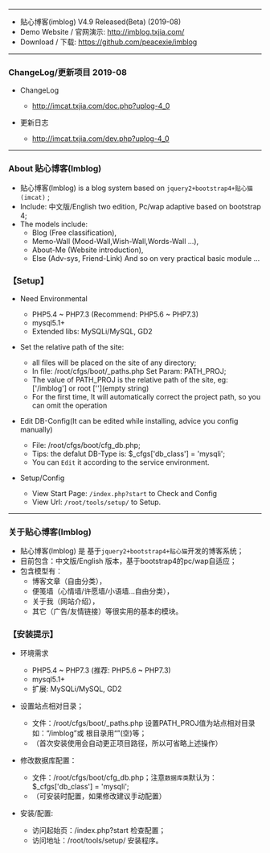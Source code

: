 

--- --- --- --- --- --- --- --- --- 

* 贴心博客(imblog) V4.9 Released(Beta) (2019-08)
* Demo Website / 官网演示: http://imblog.txjia.com/
* Download / 下载: https://github.com/peacexie/imblog

--- --- --- --- --- --- --- --- --- 

### ChangeLog/更新项目 2019-08

* ChangeLog
  - http://imcat.txjia.com/doc.php?uplog-4_0

* 更新日志
  - http://imcat.txjia.com/dev.php?uplog-4_0

--- --- --- --- --- --- --- --- --- 


### About 贴心博客(Imblog)

* 贴心博客(Imblog) is a blog system based on `jquery2+bootstrap4+贴心猫(imcat)` ;
* Include: 中文版/English two edition, Pc/wap adaptive based on bootstrap 4;
* The models include: 
  - Blog (Free classification), 
  - Memo-Wall (Mood-Wall,Wish-Wall,Words-Wall ...), 
  - About-Me (Website introduction), 
  - Else (Adv-sys, Friend-Link) And so on very practical basic module ...


### 【Setup】

* Need Environmental
  - PHP5.4 ~ PHP7.3 (Recommend: PHP5.6 ~ PHP7.3)
  - mysql5.1+
  - Extended libs: MySQLi/MySQL, GD2

* Set the relative path of the site: 
  - all files will be placed on the site of any directory; 
  - In file: /root/cfgs/boot/_paths.php Set Param: PATH_PROJ; 
  - The value of PATH_PROJ is the relative path of the site, eg:['/imblog'] or root [''](empty string)
  - For the first time, It will automatically correct the project path, so you can omit the operation

* Edit DB-Config(It can be edited while installing, advice you config manually) 
  - File: /root/cfgs/boot/cfg_db.php; 
  - Tips: the defalut DB-Type is: $_cfgs['db_class'] = 'mysqli'; 
  - You can `Edit` it according to the service environment.

* Setup/Config 
  - View Start Page: `/index.php?start` to Check and Config
  - View Url: `/root/tools/setup/` to Setup.

--- --- --- --- --- --- --- --- --- 


### 关于贴心博客(Imblog)

* 贴心博客(Imblog) 是 基于`jquery2+bootstrap4+贴心猫`开发的博客系统；
* 目前包含：中文版/English 版本，基于bootstrap4的pc/wap自适应；
* 包含模型有：
  - 博客文章（自由分类），
  - 便笺墙（心情墙/许愿墙/小语墙...自由分类），
  - 关于我（网站介绍），
  - 其它（广告/友情链接）等很实用的基本的模块。


### 【安装提示】

* 环境需求
  - PHP5.4 ~ PHP7.3 (推荐: PHP5.6 ~ PHP7.3)
  - mysql5.1+
  - 扩展: MySQLi/MySQL, GD2

* 设置站点相对目录；
  - 文件：/root/cfgs/boot/_paths.php 设置PATH_PROJ值为站点相对目录如：“/imblog”或 根目录用“”(空)等；
  - （首次安装使用会自动更正项目路径，所以可省略上述操作）

* 修改数据库配置：
  - 文件：/root/cfgs/boot/cfg_db.php；注意`数据库类`默认为：$_cfgs['db_class'] = 'mysqli';
  - （可安装时配置，如果修改建议手动配置）

* 安装/配置: 
  - 访问起始页：/index.php?start 检查配置；
  - 访问地址：/root/tools/setup/ 安装程序。

